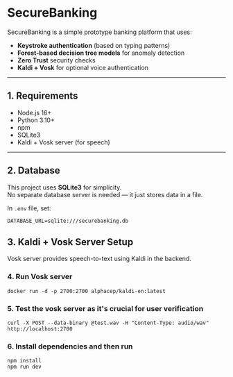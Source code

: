 # SecureBanking

SecureBanking is a simple prototype banking platform that uses:
- **Keystroke authentication** (based on typing patterns)
- **Forest-based decision tree models** for anomaly detection
- **Zero Trust** security checks
- **Kaldi + Vosk** for optional voice authentication

---

## 1. Requirements

- Node.js 16+  
- Python 3.10+  
- npm  
- SQLite3  
- Kaldi + Vosk server (for speech)

---

## 2. Database

This project uses **SQLite3** for simplicity.  
No separate database server is needed — it just stores data in a file.

In `.env` file, set:
```
DATABASE_URL=sqlite:///securebanking.db
```
## 3. Kaldi + Vosk Server Setup

Vosk server provides speech-to-text using Kaldi in the backend.

### 4. Run Vosk server
```
docker run -d -p 2700:2700 alphacep/kaldi-en:latest
```
### 5. Test the vosk server as it's crucial for user verification
```
curl -X POST --data-binary @test.wav -H "Content-Type: audio/wav" http://localhost:2700
```

### 6. Install dependencies and then run 

```
npm install
npm run dev
```
